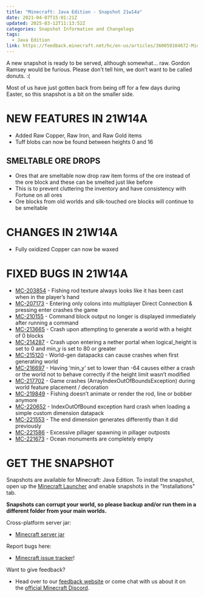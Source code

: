 ```yaml
---
title: "Minecraft: Java Edition - Snapshot 21w14a"
date: 2021-04-07T15:01:21Z
updated: 2025-03-12T11:13:52Z
categories: Snapshot Information and Changelogs
tags:
  - Java Edition
link: https://feedback.minecraft.net/hc/en-us/articles/360059104672-Minecraft-Java-Edition-Snapshot-21w14a
---
```


A new snapshot is ready to be served, although somewhat… raw. Gordon Ramsey would be furious. Please don’t tell him, we don’t want to be called donuts. :(

Most of us have just gotten back from being off for a few days during Easter, so this snapshot is a bit on the smaller side.

# NEW FEATURES IN 21W14A

- Added Raw Copper, Raw Iron, and Raw Gold items
- Tuff blobs can now be found between heights 0 and 16

## SMELTABLE ORE DROPS

- Ores that are smeltable now drop raw item forms of the ore instead of the ore block and these can be smelted just like before
- This is to prevent cluttering the inventory and have consistency with Fortune on all ores
- Ore blocks from old worlds and silk-touched ore blocks will continue to be smeltable

# CHANGES IN 21W14A

- Fully oxidized Copper can now be waxed

# FIXED BUGS IN 21W14A

- [MC-203854](https://bugs.mojang.com/browse/MC-203854) - Fishing rod texture always looks like it has been cast when in the player’s hand
- [MC-207173](https://bugs.mojang.com/browse/MC-207173) - Entering only colons into multiplayer Direct Connection & pressing enter crashes the game
- [MC-210155](https://bugs.mojang.com/browse/MC-210155) - Command block output no longer is displayed immediately after running a command
- [MC-213665](https://bugs.mojang.com/browse/MC-213665) - Crash upon attempting to generate a world with a height of 0 blocks
- [MC-214287](https://bugs.mojang.com/browse/MC-214287) - Crash upon entering a nether portal when logical_height is set to 0 and min_y is set to 80 or greater
- [MC-215120](https://bugs.mojang.com/browse/MC-215120) - World-gen datapacks can cause crashes when first generating world
- [MC-216697](https://bugs.mojang.com/browse/MC-216697) - Having ‘min_y’ set to lower than -64 causes either a crash or the world not to behave correctly if the height limit wasn’t modified
- [MC-217702](https://bugs.mojang.com/browse/MC-217702) - Game crashes (ArrayIndexOutOfBoundsException) during world feature placement / decoration
- [MC-219849](https://bugs.mojang.com/browse/MC-219849) - Fishing doesn’t animate or render the rod, line or bobber anymore
- [MC-220652](https://bugs.mojang.com/browse/MC-220652) - IndexOutOfBound exception hard crash when loading a simple custom dimension datapack
- [MC-221553](https://bugs.mojang.com/browse/MC-221553) - The end dimension generates differently than it did previously
- [MC-221586](https://bugs.mojang.com/browse/MC-221586) - Excessive pillager spawning in pillager outposts
- [MC-221673](https://bugs.mojang.com/browse/MC-221673) - Ocean monuments are completely empty

# GET THE SNAPSHOT

Snapshots are available for Minecraft: Java Edition. To install the snapshot, open up the [Minecraft Launcher](https://www.minecraft.net/download.html) and enable snapshots in the "Installations" tab.

**Snapshots can corrupt your world, so please backup and/or run them in a different folder from your main worlds.**

Cross-platform server jar:

- [Minecraft server jar](https://launcher.mojang.com/v1/objects/0cb279c49ea3afda25c9d7257bef650e8dc17429/server.jar)

Report bugs here:

- [Minecraft issue tracker](https://bugs.mojang.com/browse/MC)!

Want to give feedback?

- Head over to our [feedback website](https://aka.ms/CavesCliffsFeedback?ref=minecraftnet) or come chat with us about it on the [official Minecraft Discord](https://discordapp.com/invite/minecraft).
